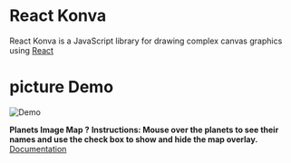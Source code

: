 # React Konva

React Konva is a JavaScript library for drawing complex canvas graphics using [React](https://reactjs.org/)

# picture Demo

![Demo](./img.png)

**Planets Image Map ?**
**Instructions: Mouse over the planets to see their names and use the check box to show and hide the map overlay.**
[Documentation](https://konvajs.org/docs/sandbox/Planets_Image_Map.html)